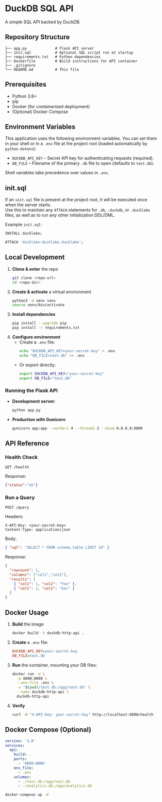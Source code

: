 # DuckDB SQL API

A simple SQL API backed by DuckDB.

## Repository Structure

```
├── app.py             # Flask API server
├── init.sql           # Optional SQL script run at startup
├── requirements.txt   # Python dependencies
├── Dockerfile         # Build instructions for API container
├── .gitignore
└── README.md          # This file
```

## Prerequisites

- Python 3.8+  
- pip  
- Docker (for containerized deployment)  
- (Optional) Docker Compose  

## Environment Variables

This application uses the following environment variables. You can set them in your shell or in a `.env` file at the project root (loaded automatically by `python-dotenv`):

- `DUCKDB_API_KEY` – Secret API key for authenticating requests (required).  
- `DB_FILE` – Filename of the primary `.db` file to open (defaults to `test.db`).

Shell variables take precedence over values in `.env`.

## init.sql

If an `init.sql` file is present at the project root, it will be executed once when the server starts.  
Use this to maintain any `ATTACH` statements for `.db`, `.duckdb`, or `.ducklake` files, as well as to run any other initialization DDL/DML.

Example `init.sql`:

```sql
INSTALL ducklake;

ATTACH 'ducklake:ducklake.ducklake';
```

## Local Development

1. **Clone & enter** the repo  
   ```bash
   git clone <repo-url>
   cd <repo-dir>
   ```
2. **Create & activate** a virtual environment  
   ```bash
   python3 -m venv venv
   source venv/bin/activate
   ```
3. **Install dependencies**  
   ```bash
   pip install --upgrade pip
   pip install -r requirements.txt
   ```
4. **Configure environment**  
   - Create a `.env` file:  
     ```bash
     echo "DUCKDB_API_KEY=your-secret-key" > .env
     echo "DB_FILE=test.db" >> .env
     ```
   - Or export directly:  
     ```bash
     export DUCKDB_API_KEY="your-secret-key"
     export DB_FILE="test.db"
     ```

### Running the Flask API

- **Development server**:
  ```bash
  python app.py
  ```
- **Production with Gunicorn**:
  ```bash
  gunicorn app:app --workers 4 --threads 2 --bind 0.0.0.0:8000
  ```

## API Reference

### Health Check

```
GET /health
```
Response:
```json
{"status":"ok"}
```

### Run a Query

```
POST /query
```

Headers:
```
X-API-Key: <your-secret-key>
Content-Type: application/json
```

Body:
```json
{ "sql": "SELECT * FROM schema.table LIMIT 10" }
```

Response:
```json
{
  "rowcount": 2,
  "columns": ["col1","col2"],
  "results": [
    { "col1": 1, "col2": "foo" },
    { "col1": 2, "col2": "bar" }
  ]
}
```

## Docker Usage

1. **Build** the image  
   ```bash
   docker build -t duckdb-http-api .
   ```
2. **Create** a `.env` file:
   ```ini
   DUCKDB_API_KEY=your-secret-key
   DB_FILE=test.db
   ```
3. **Run** the container, mounting your DB files:
   ```bash
   docker run -d \
     -p 8000:8000 \
     --env-file .env \
     -v "$(pwd)/test.db:/app/test.db" \
     --name duckdb-http-api \
     duckdb-http-api
   ```
4. **Verify**  
   ```bash
   curl -H "X-API-Key: your-secret-key" http://localhost:8000/health
   ```

## Docker Compose (Optional)

```yaml
version: '3.8'
services:
  api:
    build: .
    ports:
      - '8000:8000'
    env_file:
      - .env
    volumes:
      - ./test.db:/app/test.db
      - ./analytics.db:/app/analytics.db
```

```bash
docker-compose up -d
```